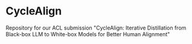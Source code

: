 # CycleAlign
Repository for our ACL submission "CycleAlign: Iterative Distillation from Black-box LLM to White-box Models for Better Human Alignment"
